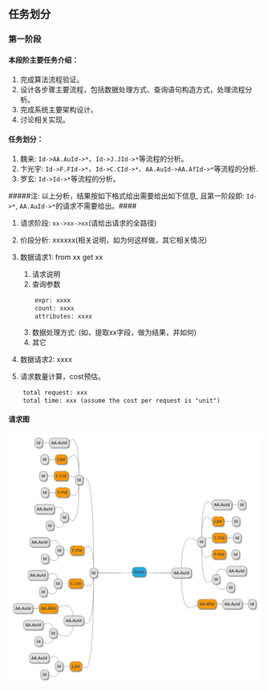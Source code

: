 ## 任务划分

### 第一阶段

#### 本段阶主要任务介绍：
1. 完成算法流程验证。
2. 设计各步骤主要流程，包括数据处理方式、查询语句构造方式，处理流程分析。
3. 完成系统主要架构设计。
4. 讨论相关实现。

#### 任务划分：
1. 魏来: `Id->AA.AuId->*`、`Id->J.JId->*`等流程的分析。
2. 卞光宇: `Id->F.FId->*`、`Id->C.CId->*`、`AA.AuId->AA.AfId->*`等流程的分析.
3. 罗玄: `Id->Id->*`等流程的分析。

#####注: 以上分析，结果按如下格式给出需要给出如下信息, 且第一阶段即: `Id->*`, `AA.AuId->*`的请求不需要给出。####

1. 请求阶段: `xx->xx->xx`(请给出请求的全路径)

2. 价段分析: xxxxxx(相关说明，如为何这样做，其它相关情况)

3. 数据请求1: from xx get xx
    1. 请求说明
    2. 查询参数
    ```
        expr: xxxx
        count: xxxx
        attributes: xxxx
    ```
    3. 数据处理方式: (如，提取xx字段，做为结果，并如何)
    4. 其它

4. 数据请求2: xxxx

5. 请求数量计算，cost预估。
```
    total request: xxx
    total time: xxx (assume the cost per request is "unit")
```

#### 请求图
![图](stage.png)
